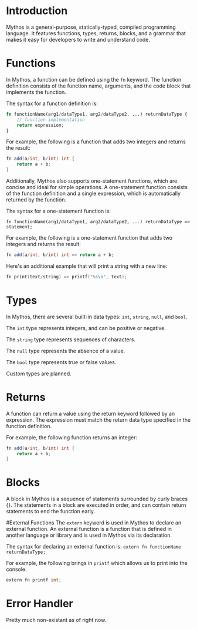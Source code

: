 # Introduction
Mythos is a general-purpose, statically-typed, compiled programming language. It features functions, types, returns, blocks, and a grammar that makes it easy for developers to write and understand code.

# Functions
In Mythos, a function can be defined using the `fn` keyword. The function definition consists of the function name, arguments, and the code block that implements the function.

The syntax for a function definition is:
```php
fn functionName(arg1/dataType1, arg2/dataType2, ...) returnDataType {
    // function implementation
    return expression;
}
```
For example, the following is a function that adds two integers and returns the result:
```java
fn add(a/int, b/int) int {
    return a + b;
}
```
Additionally, Mythos also supports one-statement functions, which are concise and ideal for simple operations. A one-statement function consists of the function definition and a single expression, which is automatically returned by the function.

The syntax for a one-statement function is:

`fn functionName(arg1/dataType1, arg2/dataType2, ...) returnDataType => statement;`

For example, the following is a one-statement function that adds two integers and returns the result:

```java
fn add(a/int, b/int) int => return a + b;
```

Here's an additional example that will print a string with a new line:

```c
fn print(text/string) => printf("%s\n", text);
```

# Types

In Mythos, there are several built-in data types: `int`, `string`, `null`, and `bool`.

The `int` type represents integers, and can be positive or negative.

The `string` type represents sequences of characters.

The `null` type represents the absence of a value.

The `bool` type represents true or false values.

Custom types are planned.

# Returns

A function can return a value using the return keyword followed by an expression. The expression must match the return data type specified in the function definition.

For example, the following function returns an integer:
```java
fn add(a/int, b/int) int {
    return a + b;
}
```

# Blocks
A block in Mythos is a sequence of statements surrounded by curly braces {}. The statements in a block are executed in order, and can contain return statements to end the function early.

#External Functions
The `extern` keyword is used in Mythos to declare an external function. An external function is a function that is defined in another language or library and is used in Mythos via its declaration.

The syntax for declaring an external function is:
`extern fn functionName returnDataType;`

For example, the following brings in `printf` which allows us to print into the console.
```java
extern fn printf int;
```

# Error Handler
Pretty much non-existant as of right now.
